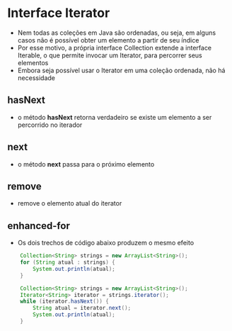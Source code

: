# Interface Iterator

* Nem todas as coleções em Java são ordenadas, ou seja, em alguns casos não é possível obter um elemento a partir de seu índice
* Por esse motivo, a própria interface Collection extende a interface Iterable, o que permite invocar um Iterator, para percorrer seus elementos
* Embora seja possível usar o Iterator em uma coleção ordenada, não há necessidade

## hasNext

* o método **hasNext** retorna verdadeiro se existe um elemento a ser percorrido no iterador

## next

* o método **next** passa para o próximo elemento

## remove

* remove o elemento atual do iterator

## enhanced-for

* Os dois trechos de código abaixo produzem o mesmo efeito

```java
    Collection<String> strings = new ArrayList<String>();
    for (String atual : strings) {
        System.out.println(atual);    
    }
```

```java
    Collection<String> strings = new ArrayList<String>();
    Iterator<String> iterator = strings.iterator();
    while (iterator.hasNext()) {
        String atual = iterator.next();
        System.out.println(atual);
    }
```

